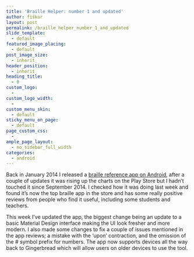 ```yaml
---
title: 'Braille Helper: number 1 and updated'
author: fiskur
layout: post
permalink: /braille_helper_number_1_and_updated
slide_template:
  - default
featured_image_placing:
  - default
post_image_size:
  - inherit
header_position:
  - inherit
heading_title:
  - 0
custom_logo:
  - 
custom_logo_width:
  - 
custom_menu_skin:
  - default
sticky_menu_on_page:
  - default
page_custom_css:
  - 
ample_page_layout:
  - no_sidebar_full_width
categories:
  - android
---
```

Back in January 2014 I released a <a href="https://play.google.com/store/apps/details?id=com.fiskur.braille" target="_blank">braille reference app on Android</a>, after a couple of updates it was rising up the charts on the Play Store but I hadn&#8217;t touched it since September 2014. I checked how it was doing last week and found it&#8217;s now the top braille app in the store and has some really positive reviews from people who find it useful, including some students and teachers.

This week I&#8217;ve updated the app, the biggest change being an update to a basic Material Design interface making the UI look fresher and more modern. I also made some changes to fix a couple of issues mentioned in the app reviews; a mistake with the &#8216;upon&#8217; contraction, and the omission of the # symbol prefix for numbers. The app now supports devices all the way back to Gingerbread which will allow users on older devices to use the tool.